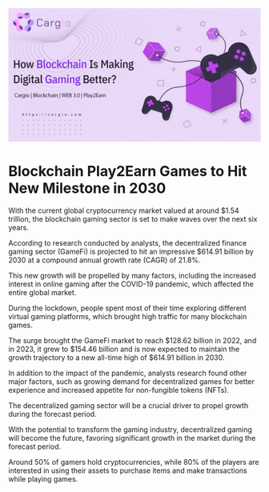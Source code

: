 <img src="https://github.com/cargiocom/announcement14/blob/3bd8918b02fd34f4dea3131d6ee7e4e142c1a132/img/banner.png" alt="banner"/>
<br>
<h1>Blockchain Play2Earn Games to Hit New Milestone in 2030</h1>
<p>With the current global cryptocurrency market valued at around $1.54 trillion, the blockchain gaming sector is set to make waves over the next six years.
</p>
<p>According to research conducted by analysts, the decentralized finance gaming sector (GameFi) is projected to hit an impressive $614.91 billion by 2030 at a compound annual growth rate (CAGR) of 21.8%.
</p>
<p>This new growth will be propelled by many factors, including the increased interest in online gaming after the COVID-19 pandemic, which affected the entire global market.
</p>
<p>During the lockdown, people spent most of their time exploring different virtual gaming platforms, which brought high traffic for many blockchain games.
</p>
<p>The surge brought the GameFi market to reach $128.62 billion in 2022, and in 2023, it grew to $154.46 billion and is now expected to maintain the growth trajectory to a new all-time high of $614.91 billion in 2030.
</p>
<p>In addition to the impact of the pandemic, analysts research found other major factors, such as growing demand for decentralized games for better experience and increased appetite for non-fungible tokens (NFTs).
</p>
<p>The decentralized gaming sector will be a crucial driver to propel growth during the forecast period.
</p>
<p>With the potential to transform the gaming industry, decentralized gaming will become the future, favoring significant growth in the market during the forecast period.
</p>
<p>Around 50% of gamers hold cryptocurrencies, while 80% of the players are interested in using their assets to purchase items and make transactions while playing games.
</p>
